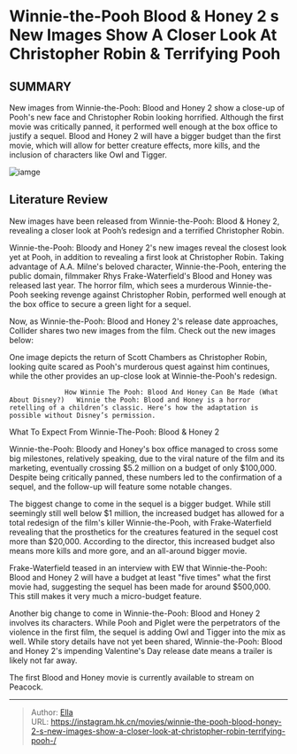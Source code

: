 # Winnie-the-Pooh Blood &amp; Honey 2 s New Images Show A Closer Look At Christopher Robin &amp; Terrifying Pooh 


## SUMMARY 



  New images from Winnie-the-Pooh: Blood and Honey 2 show a close-up of Pooh&#39;s new face and Christopher Robin looking horrified.   Although the first movie was critically panned, it performed well enough at the box office to justify a sequel.   Blood and Honey 2 will have a bigger budget than the first movie, which will allow for better creature effects, more kills, and the inclusion of characters like Owl and Tigger.  

![iamge](https://static1.srcdn.com/wordpress/wp-content/uploads/2024/01/winnie-the-pooh-looking-angry-in-winnie-the-pooh_-blood-and-honey-2.jpg)

## Literature Review

New images have been released from Winnie-the-Pooh: Blood &amp; Honey 2, revealing a closer look at Pooh’s redesign and a terrified Christopher Robin.




Winnie-the-Pooh: Bloody and Honey 2&#39;s new images reveal the closest look yet at Pooh, in addition to revealing a first look at Christopher Robin. Taking advantage of A.A. Milne&#39;s beloved character, Winnie-the-Pooh, entering the public domain, filmmaker Rhys Frake-Waterfield&#39;s Blood and Honey was released last year. The horror film, which sees a murderous Winnie-the-Pooh seeking revenge against Christopher Robin, performed well enough at the box office to secure a green light for a sequel.




Now, as Winnie-the-Pooh: Blood and Honey 2&#39;s release date approaches, Collider shares two new images from the film. Check out the new images below:

         

One image depicts the return of Scott Chambers as Christopher Robin, looking quite scared as Pooh&#39;s murderous quest against him continues, while the other provides an up-close look at Winnie-the-Pooh&#39;s redesign.

                  How Winnie The Pooh: Blood And Honey Can Be Made (What About Disney?)   Winnie the Pooh: Blood and Honey is a horror retelling of a children’s classic. Here’s how the adaptation is possible without Disney’s permission.   


 What To Expect From Winnie-The-Pooh: Blood &amp; Honey 2 
          




Winnie-the-Pooh: Bloody and Honey&#39;s box office managed to cross some big milestones, relatively speaking, due to the viral nature of the film and its marketing, eventually crossing $5.2 million on a budget of only $100,000. Despite being critically panned, these numbers led to the confirmation of a sequel, and the follow-up will feature some notable changes.

The biggest change to come in the sequel is a bigger budget. While still seemingly still well below $1 million, the increased budget has allowed for a total redesign of the film&#39;s killer Winnie-the-Pooh, with Frake-Waterfield revealing that the prosthetics for the creatures featured in the sequel cost more than $20,000. According to the director, this increased budget also means more kills and more gore, and an all-around bigger movie.



Frake-Waterfield teased in an interview with EW that Winnie-the-Pooh: Blood and Honey 2 will have a budget at least &#34;five times&#34; what the first movie had, suggesting the sequel has been made for around $500,000. This still makes it very much a micro-budget feature.







Another big change to come in Winnie-the-Pooh: Blood and Honey 2 involves its characters. While Pooh and Piglet were the perpetrators of the violence in the first film, the sequel is adding Owl and Tigger into the mix as well. While story details have not yet been shared, Winnie-the-Pooh: Blood and Honey 2&#39;s impending Valentine&#39;s Day release date means a trailer is likely not far away.



The first Blood and Honey movie is currently available to stream on Peacock.






---

> Author: [Ella](https://instagram.hk.cn/)  
> URL: https://instagram.hk.cn/movies/winnie-the-pooh-blood-honey-2-s-new-images-show-a-closer-look-at-christopher-robin-terrifying-pooh-/  

